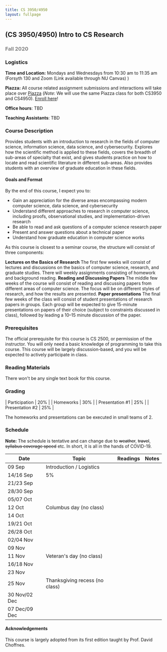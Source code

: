 ```yaml
---
title: CS 3950/4950
layout: fullpage
---
```


## (CS 3950/4950) Intro to CS Research
### <span style="color:grey">Fall 2020</span>


### Logistics
**Time and Location:** Mondays and Wednesdays from 10:30 am to 11:35 am (Forsyth 130 and Zoom (Link available through NU Canvas) )

**Piazza:** All course related assignment submissions and interactions will take place over [Piazza](https://piazza.com/northeastern/fall2020/cs3950/home) (*Note*: We will use the same Piazza class for both CS3950 and CS4950). [Enroll here](https://piazza.com/northeastern/fall2020/cs3950)!

**Office hours**: TBD

**Teaching Assistants**: TBD

### Course Description
Provides students with an introduction to research in the fields of computer science, information science, data science, and cybersecurity. Explores how the scientific method is applied to these fields, covers the breadth of sub-areas of specialty that exist, and gives students practice on how to locate and read scientific literature in different sub-areas. Also provides students with an overview of graduate education in these fields. 


#### Goals and Format
By the end of this course, I expect you to:

- Gain an appreciation for the diverse areas encompassing modern computer science, data science, and cybersecurity
- Understand different approaches to research in computer science, including proofs, observational studies, and implementation-driven research
- Be able to read and ask questions of a computer science research paper
- Present and answer questions about a technical paper
- Understand how graduate education in computer science works
 

As this course is closest to a seminar course, the structure will consist of three components:

**Lectures on the Basics of Research** The first few weeks will consist of lectures and discussions on the basics of computer science, research, and graduate studies. There will weekly assignments consisting of homework and background reading. 
**Reading and Discussing Papers** The middle few weeks of the course will consist of reading and discussing papers from different areas of computer science. The focus will be on different styles of research, and how the results are presented. 
**Paper presentations** The final few weeks of the class will consist of student presentations of research papers in groups. Each group will be expected to give 15-minute presentations on papers of their choice (subject to constraints discussed in class), followed by leading a 10–15 minute discussion of the paper.


### Prerequisites

The official prerequisite for this course is CS 2500, or permission of the instructor. You will only need a basic knowledge of programming to take this course. This course will be largely discussion-based, and you will be expected to actively participate in class.

### Reading Materials
There won't be any single text book for this course. 

### Grading

| Participation            | 20% |
| Homeworks                | 30% |
| Presentation #1          | 25% |
| Presentation #2          | 25% |

The homeworks and presentations can be executed in small teams of 2.

### Schedule

**Note:** The schedule is tentative and can change due to ~~weather~~, ~~travel~~, ~~syllabus coverage speed~~ etc. In short, it is all in the hands of COVID-19.

| Date          | Topic                          | Readings | Notes |
|---------------|--------------------------------|----------|-------|
| 09 Sep        | Introduction / Logistics       |          |       |
| 14/16 Sep     | 5%                             |          |       |
| 21/23 Sep     |                                |          |       |
| 28/30 Sep     |                                |          |       |
| 05/07 Oct     |                                |          |       |
| 12 Oct        | Columbus day (no class)        |          |       |
| 14 Oct        |                                |          |       |
| 19/21 Oct     |                                |          |       |
| 26/28 Oct     |                                |          |       |
| 02/04 Nov     |                                |          |       |
| 09 Nov        |                                |          |       |
| 11 Nov        | Veteran's day (no class)       |          |       |
| 16/18 Nov     |                                |          |       |
| 23 Nov        |                                |          |       |
| 25 Nov        | Thanksgiving recess (no class) |          |       |
| 30 Nov/02 Dec |                                |          |       |
| 07 Dec/09 Dec |                                |          |       |


#### Acknowledgements
This course is largely adopted from its first edition taught by Prof. David Choffnes.